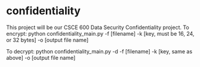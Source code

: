 # confidentiality
This project will be our CSCE 600 Data Security Confidentiality project. 
To encrypt:
python confidentiality_main.py -f [filename] -k [key, must be 16, 24, or 32 bytes] -o [output file name]

To decrypt:
python confidentiality_main.py -d -f [filename] -k [key, same as above] -o [output file name] 
